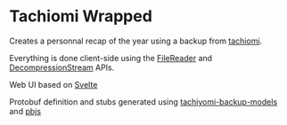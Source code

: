 # Tachiomi Wrapped

Creates a personnal recap of the year using a backup from [tachiomi](https://github.com/tachiyomiorg/tachiyomi).

Everything is done client-side using the [FileReader](https://developer.mozilla.org/en-US/docs/Web/API/FileReader) and [DecompressionStream](https://developer.mozilla.org/en-US/docs/Web/API/DecompressionStream) APIs.

Web UI based on [Svelte](https://svelte.dev/)

Protobuf definition and stubs generated using [tachiyomi-backup-models](https://github.com/clementd64/tachiyomi-backup-models) and [pbjs](https://github.com/evanw/pbjs)
